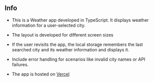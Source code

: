 ## Info

- This is a Weather app developed in TypeScript. It displays weather information for a user-selected city.
- The layout is developed for different screen sizes
- If the user revisits the app, the local storage remembers the last searched city and its weather information and displays it.
- Include error handling for scenarios like invalid city names or API failures.

- The app is hosted on [Vercel](https://weather-dashboard-steel.vercel.app/)
